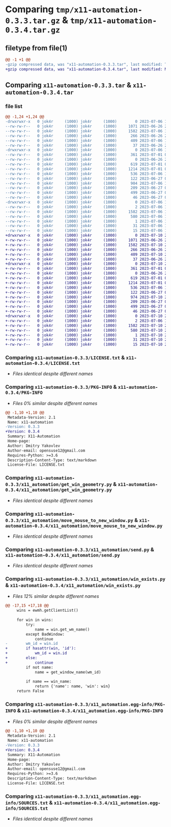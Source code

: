# Comparing `tmp/x11-automation-0.3.3.tar.gz` & `tmp/x11-automation-0.3.4.tar.gz`

## filetype from file(1)

```diff
@@ -1 +1 @@
-gzip compressed data, was "x11-automation-0.3.3.tar", last modified: Thu Jul  6 17:48:54 2023, max compression
+gzip compressed data, was "x11-automation-0.3.4.tar", last modified: Mon Jul 10 22:56:14 2023, max compression
```

## Comparing `x11-automation-0.3.3.tar` & `x11-automation-0.3.4.tar`

### file list

```diff
@@ -1,24 +1,24 @@
-drwxrwxr-x   0 jok4r     (1000) jok4r     (1000)        0 2023-07-06 17:48:54.574676 x11-automation-0.3.3/
--rw-rw-r--   0 jok4r     (1000) jok4r     (1000)     1071 2023-06-26 23:44:38.000000 x11-automation-0.3.3/LICENSE.txt
--rw-rw-r--   0 jok4r     (1000) jok4r     (1000)     1582 2023-07-06 17:48:54.574676 x11-automation-0.3.3/PKG-INFO
--rw-rw-r--   0 jok4r     (1000) jok4r     (1000)      266 2023-06-26 23:44:01.000000 x11-automation-0.3.3/README.md
--rw-rw-r--   0 jok4r     (1000) jok4r     (1000)      409 2023-07-06 17:48:54.574676 x11-automation-0.3.3/setup.cfg
--rw-rw-r--   0 jok4r     (1000) jok4r     (1000)       37 2023-06-26 23:41:00.000000 x11-automation-0.3.3/setup.py
-drwxrwxr-x   0 jok4r     (1000) jok4r     (1000)        0 2023-07-06 17:48:54.574676 x11-automation-0.3.3/x11_automation/
--rw-rw-r--   0 jok4r     (1000) jok4r     (1000)      361 2023-07-01 02:22:06.000000 x11-automation-0.3.3/x11_automation/__init__.py
--rw-rw-r--   0 jok4r     (1000) jok4r     (1000)        0 2023-06-26 23:46:08.000000 x11-automation-0.3.3/x11_automation/__main__.py
--rw-rw-r--   0 jok4r     (1000) jok4r     (1000)      619 2023-07-01 02:21:34.000000 x11-automation-0.3.3/x11_automation/get_win_geometry.py
--rw-rw-r--   0 jok4r     (1000) jok4r     (1000)     1214 2023-07-01 01:18:51.000000 x11-automation-0.3.3/x11_automation/move_mouse_to_new_window.py
--rw-rw-r--   0 jok4r     (1000) jok4r     (1000)      536 2023-07-06 14:38:38.000000 x11-automation-0.3.3/x11_automation/send.py
--rw-rw-r--   0 jok4r     (1000) jok4r     (1000)      122 2023-06-27 02:52:06.000000 x11-automation-0.3.3/x11_automation/win_activate.py
--rw-rw-r--   0 jok4r     (1000) jok4r     (1000)      904 2023-07-06 17:46:03.000000 x11-automation-0.3.3/x11_automation/win_exists.py
--rw-rw-r--   0 jok4r     (1000) jok4r     (1000)      209 2023-06-27 01:15:56.000000 x11-automation-0.3.3/x11_automation/win_get_process.py
--rw-rw-r--   0 jok4r     (1000) jok4r     (1000)      499 2023-06-27 01:15:56.000000 x11-automation-0.3.3/x11_automation/win_wait_active.py
--rw-rw-r--   0 jok4r     (1000) jok4r     (1000)       46 2023-06-27 01:13:09.000000 x11-automation-0.3.3/x11_automation/x11_automation.py
-drwxrwxr-x   0 jok4r     (1000) jok4r     (1000)        0 2023-07-06 17:48:54.574676 x11-automation-0.3.3/x11_automation.egg-info/
--rw-rw-r--   0 jok4r     (1000) jok4r     (1000)        2 2023-07-06 14:40:01.000000 x11-automation-0.3.3/x11_automation.egg-info/.gitignore
--rw-rw-r--   0 jok4r     (1000) jok4r     (1000)     1582 2023-07-06 17:48:54.000000 x11-automation-0.3.3/x11_automation.egg-info/PKG-INFO
--rw-rw-r--   0 jok4r     (1000) jok4r     (1000)      580 2023-07-06 17:48:54.000000 x11-automation-0.3.3/x11_automation.egg-info/SOURCES.txt
--rw-rw-r--   0 jok4r     (1000) jok4r     (1000)        1 2023-07-06 17:48:54.000000 x11-automation-0.3.3/x11_automation.egg-info/dependency_links.txt
--rw-rw-r--   0 jok4r     (1000) jok4r     (1000)       31 2023-07-06 17:48:54.000000 x11-automation-0.3.3/x11_automation.egg-info/requires.txt
--rw-rw-r--   0 jok4r     (1000) jok4r     (1000)       15 2023-07-06 17:48:54.000000 x11-automation-0.3.3/x11_automation.egg-info/top_level.txt
+drwxrwxr-x   0 jok4r     (1000) jok4r     (1000)        0 2023-07-10 22:56:14.188129 x11-automation-0.3.4/
+-rw-rw-r--   0 jok4r     (1000) jok4r     (1000)     1071 2023-06-26 23:44:38.000000 x11-automation-0.3.4/LICENSE.txt
+-rw-rw-r--   0 jok4r     (1000) jok4r     (1000)     1582 2023-07-10 22:56:14.188129 x11-automation-0.3.4/PKG-INFO
+-rw-rw-r--   0 jok4r     (1000) jok4r     (1000)      266 2023-06-26 23:44:01.000000 x11-automation-0.3.4/README.md
+-rw-rw-r--   0 jok4r     (1000) jok4r     (1000)      409 2023-07-10 22:56:14.192129 x11-automation-0.3.4/setup.cfg
+-rw-rw-r--   0 jok4r     (1000) jok4r     (1000)       37 2023-06-26 23:41:00.000000 x11-automation-0.3.4/setup.py
+drwxrwxr-x   0 jok4r     (1000) jok4r     (1000)        0 2023-07-10 22:56:14.188129 x11-automation-0.3.4/x11_automation/
+-rw-rw-r--   0 jok4r     (1000) jok4r     (1000)      361 2023-07-01 02:22:06.000000 x11-automation-0.3.4/x11_automation/__init__.py
+-rw-rw-r--   0 jok4r     (1000) jok4r     (1000)        0 2023-06-26 23:46:08.000000 x11-automation-0.3.4/x11_automation/__main__.py
+-rw-rw-r--   0 jok4r     (1000) jok4r     (1000)      619 2023-07-01 02:21:34.000000 x11-automation-0.3.4/x11_automation/get_win_geometry.py
+-rw-rw-r--   0 jok4r     (1000) jok4r     (1000)     1214 2023-07-01 01:18:51.000000 x11-automation-0.3.4/x11_automation/move_mouse_to_new_window.py
+-rw-rw-r--   0 jok4r     (1000) jok4r     (1000)      536 2023-07-06 14:38:38.000000 x11-automation-0.3.4/x11_automation/send.py
+-rw-rw-r--   0 jok4r     (1000) jok4r     (1000)      122 2023-06-27 02:52:06.000000 x11-automation-0.3.4/x11_automation/win_activate.py
+-rw-rw-r--   0 jok4r     (1000) jok4r     (1000)      974 2023-07-10 22:54:15.000000 x11-automation-0.3.4/x11_automation/win_exists.py
+-rw-rw-r--   0 jok4r     (1000) jok4r     (1000)      209 2023-06-27 01:15:56.000000 x11-automation-0.3.4/x11_automation/win_get_process.py
+-rw-rw-r--   0 jok4r     (1000) jok4r     (1000)      499 2023-06-27 01:15:56.000000 x11-automation-0.3.4/x11_automation/win_wait_active.py
+-rw-rw-r--   0 jok4r     (1000) jok4r     (1000)       46 2023-06-27 01:13:09.000000 x11-automation-0.3.4/x11_automation/x11_automation.py
+drwxrwxr-x   0 jok4r     (1000) jok4r     (1000)        0 2023-07-10 22:56:14.188129 x11-automation-0.3.4/x11_automation.egg-info/
+-rw-rw-r--   0 jok4r     (1000) jok4r     (1000)        2 2023-07-06 14:40:01.000000 x11-automation-0.3.4/x11_automation.egg-info/.gitignore
+-rw-rw-r--   0 jok4r     (1000) jok4r     (1000)     1582 2023-07-10 22:56:14.000000 x11-automation-0.3.4/x11_automation.egg-info/PKG-INFO
+-rw-rw-r--   0 jok4r     (1000) jok4r     (1000)      580 2023-07-10 22:56:14.000000 x11-automation-0.3.4/x11_automation.egg-info/SOURCES.txt
+-rw-rw-r--   0 jok4r     (1000) jok4r     (1000)        1 2023-07-10 22:56:14.000000 x11-automation-0.3.4/x11_automation.egg-info/dependency_links.txt
+-rw-rw-r--   0 jok4r     (1000) jok4r     (1000)       31 2023-07-10 22:56:14.000000 x11-automation-0.3.4/x11_automation.egg-info/requires.txt
+-rw-rw-r--   0 jok4r     (1000) jok4r     (1000)       15 2023-07-10 22:56:14.000000 x11-automation-0.3.4/x11_automation.egg-info/top_level.txt
```

### Comparing `x11-automation-0.3.3/LICENSE.txt` & `x11-automation-0.3.4/LICENSE.txt`

 * *Files identical despite different names*

### Comparing `x11-automation-0.3.3/PKG-INFO` & `x11-automation-0.3.4/PKG-INFO`

 * *Files 0% similar despite different names*

```diff
@@ -1,10 +1,10 @@
 Metadata-Version: 2.1
 Name: x11-automation
-Version: 0.3.3
+Version: 0.3.4
 Summary: X11-Automation
 Home-page: 
 Author: Dmitry Yakovlev
 Author-email: opensuse12@gmail.com
 Requires-Python: >=3.6
 Description-Content-Type: text/markdown
 License-File: LICENSE.txt
```

### Comparing `x11-automation-0.3.3/x11_automation/get_win_geometry.py` & `x11-automation-0.3.4/x11_automation/get_win_geometry.py`

 * *Files identical despite different names*

### Comparing `x11-automation-0.3.3/x11_automation/move_mouse_to_new_window.py` & `x11-automation-0.3.4/x11_automation/move_mouse_to_new_window.py`

 * *Files identical despite different names*

### Comparing `x11-automation-0.3.3/x11_automation/send.py` & `x11-automation-0.3.4/x11_automation/send.py`

 * *Files identical despite different names*

### Comparing `x11-automation-0.3.3/x11_automation/win_exists.py` & `x11-automation-0.3.4/x11_automation/win_exists.py`

 * *Files 12% similar despite different names*

```diff
@@ -17,15 +17,18 @@
     wins = ewmh.getClientList()
 
     for win in wins:
         try:
             name = win.get_wm_name()
         except BadWindow:
             continue
-        wm_id = win.id
+        if hasattr(win, 'id'):
+            wm_id = win.id
+        else:
+            continue
         if not name:
             name = get_window_name(wm_id)
 
         if name == win_name:
             return {'name': name, 'win': win}
     return False
```

### Comparing `x11-automation-0.3.3/x11_automation.egg-info/PKG-INFO` & `x11-automation-0.3.4/x11_automation.egg-info/PKG-INFO`

 * *Files 0% similar despite different names*

```diff
@@ -1,10 +1,10 @@
 Metadata-Version: 2.1
 Name: x11-automation
-Version: 0.3.3
+Version: 0.3.4
 Summary: X11-Automation
 Home-page: 
 Author: Dmitry Yakovlev
 Author-email: opensuse12@gmail.com
 Requires-Python: >=3.6
 Description-Content-Type: text/markdown
 License-File: LICENSE.txt
```

### Comparing `x11-automation-0.3.3/x11_automation.egg-info/SOURCES.txt` & `x11-automation-0.3.4/x11_automation.egg-info/SOURCES.txt`

 * *Files identical despite different names*

